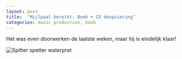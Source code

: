 ```yaml
---
layout: post
title:  "Mijlpaal bereikt: Boek + CD doopviering"
categories: music production, book
---
```


Het was even doorwerken de laatste weken, maar hij is eindelijk klaar!

<img src="{{ '/assets/images/blog/waterpret.png' | prepend: site.baseurl }}" alt="Spitter spetter waterpret" />

